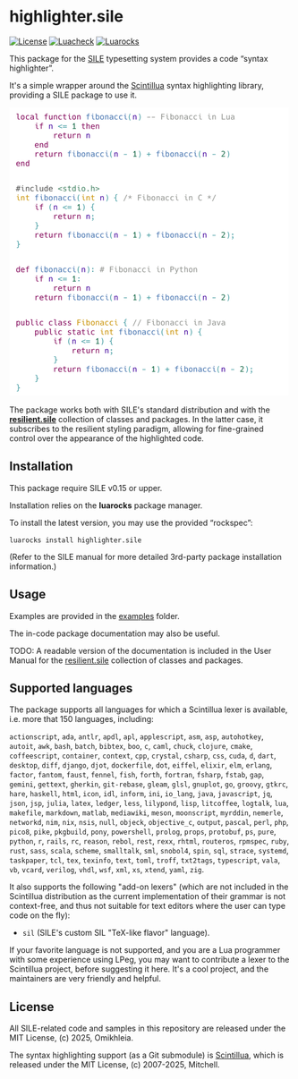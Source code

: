 # highlighter.sile

[![License](https://img.shields.io/github/license/Omikhleia/highlighter.sile?label=License)](LICENSE)
[![Luacheck](https://img.shields.io/github/actions/workflow/status/Omikhleia/highlighter.sile/luacheck.yml?branch=main&label=Luacheck&logo=Lua)](https://github.com/Omikhleia/highlighter.sile/actions?workflow=Luacheck)
[![Luarocks](https://img.shields.io/luarocks/v/Omikhleia/highlighter.sile?label=Luarocks&logo=Lua)](https://luarocks.org/modules/Omikhleia/highlighter.sile)

This package for the [SILE](https://github.com/sile-typesetter/sile) typesetting system provides a code “syntax highlighter”.

It's a simple wrapper around the [Scintillua](https://github.com/orbitalquark/scintillua) syntax highlighting library, providing a SILE package to use it.

![Syntax highlighted code](highlighter.png "Syntax highlighted code")

The package works both with SILE's standard distribution and with the [**resilient.sile**](https://github.com/Omikhleia/resilient.sile) collection of classes and packages.
In the latter case, it subscribes to the resilient styling paradigm, allowing for fine-grained control over the appearance of the highlighted code.

## Installation

This package require SILE v0.15 or upper.

Installation relies on the **luarocks** package manager.

To install the latest version, you may use the provided “rockspec”:

```
luarocks install highlighter.sile
```

(Refer to the SILE manual for more detailed 3rd-party package installation information.)

## Usage

Examples are provided in the [examples](./examples) folder.

The in-code package documentation may also be useful.

TODO: A readable version of the documentation is included in the User Manual for the [resilient.sile](https://github.com/Omikhleia/resilient.sile) collection of classes and packages.

## Supported languages

The package supports all languages for which a Scintillua lexer is available, i.e. more that 150 languages, including:

`actionscript`, `ada`, `antlr`, `apdl`, `apl`, `applescript`, `asm`, `asp`, `autohotkey`, `autoit`, `awk`,
`bash`, `batch`, `bibtex`, `boo`,
`c`, `caml`, `chuck`, `clojure`, `cmake`, `coffeescript`, `container`, `context`, `cpp`, `crystal`, `csharp`, `css`, `cuda`,
`d`, `dart`, `desktop`, `diff`, `django`, `djot`, `dockerfile`, `dot`,
`eiffel`, `elixir`, `elm`, `erlang`,
`factor`, `fantom`, `faust`, `fennel`, `fish`, `forth`, `fortran`, `fsharp`, `fstab`,
`gap`, `gemini`, `gettext`, `gherkin`, `git-rebase`, `gleam`, `glsl`, `gnuplot`, `go`, `groovy`, `gtkrc`,
`hare`, `haskell`, `html`,
`icon`, `idl`, `inform`, `ini`, `io_lang`,
`java`, `javascript`, `jq`, `json`, `jsp`, `julia`,
`latex`, `ledger`, `less`, `lilypond`, `lisp`, `litcoffee`, `logtalk`, `lua`,
`makefile`, `markdown`, `matlab`, `mediawiki`, `meson`, `moonscript`, `myrddin`,
`nemerle`, `networkd`, `nim`, `nix`, `nsis`, `null`,
`objeck`, `objective_c`, `output`,
`pascal`, `perl`, `php`, `pico8`, `pike`, `pkgbuild`, `pony`, `powershell`, `prolog`, `props`, `protobuf`, `ps`, `pure`, `python`,
`r`, `rails`, `rc`, `reason`, `rebol`, `rest`, `rexx`, `rhtml`, `routeros`, `rpmspec`, `ruby`, `rust`,
`sass`, `scala`, `scheme`, `smalltalk`, `sml`, `snobol4`, `spin`, `sql`, `strace`, `systemd`,
`taskpaper`, `tcl`, `tex`, `texinfo`, `text`, `toml`, `troff`, `txt2tags`, `typescript`,
`vala`, `vb`, `vcard`, `verilog`, `vhdl`,
`wsf`,
`xml`, `xs`, `xtend`,
`yaml`, `zig`.

It also supports the following "add-on lexers" (which are not included in the Scintillua distribution as the current implementation of their grammar is not context-free, and thus not suitable for text editors where the user can type code on the fly):
- `sil` (SILE's custom SIL "TeX-like flavor" language).

If your favorite language is not supported, and you are a Lua programmer with some experience using LPeg, you may want to contribute a lexer to the Scintillua project, before suggesting it here.
It's a cool project, and the maintainers are very friendly and helpful.

## License

All SILE-related code and samples in this repository are released under the MIT License, (c) 2025, Omikhleia.

The syntax highlighting support (as a Git submodule) is [Scintillua](https://github.com/orbitalquark/scintillua), which is released under the MIT License, (c) 2007-2025, Mitchell.
